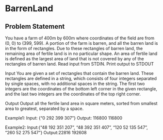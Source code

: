 # BarrenLand

## Problem Statement

You have a farm of 400m by 600m where coordinates of the field are from (0, 0) to (399,
599). A portion of the farm is barren, and all the barren land is in the form of rectangles.
Due to these rectangles of barren land, the remaining area of fertile land is in no
particular shape. An area of fertile land is defined as the largest area of land that is not
covered by any of the rectangles of barren land.
Read input from STDIN. Print output to STDOUT

Input
You are given a set of rectangles that contain the barren land. These rectangles are
defined in a string, which consists of four integers separated by single spaces, with no
additional spaces in the string. The first two integers are the coordinates of the bottom
left corner in the given rectangle, and the last two integers are the coordinates of the
top right corner.

Output
Output all the fertile land area in square meters, sorted from smallest area to greatest,
separated by a space.


Example1: Input: {“0 292 399 307”} Output: 116800 116800

Example2: Input:{“48 192 351 207”, “48 392 351 407”, “120 52 135 547”, “260 52 275 547”} Output:22816 192608

